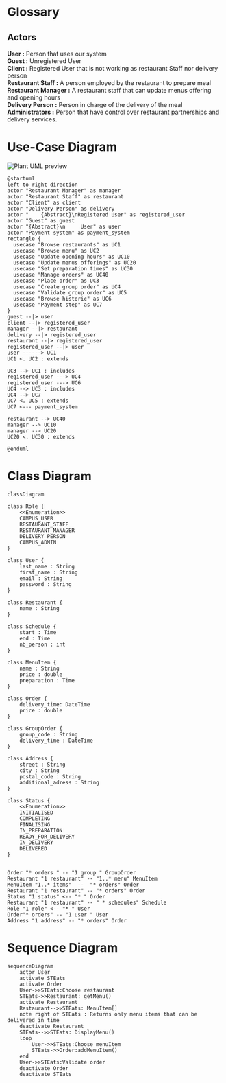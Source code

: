 # Glossary

## Actors

**User :** Person that uses our system  
**Guest :** Unregistered User  
**Client :** Registered User that is not working as restaurant Staff nor delivery person  
**Restaurant Staff :** A person employed by the restaurant to prepare meal  
**Restaurant Manager :** A restaurant staff that can update menus offering and opening hours  
**Delivery Person :** Person in charge of the delivery of the meal  
**Administrators :** Person that have control over restaurant partnerships and delivery services.

# Use-Case Diagram

![Plant UML preview](https://www.plantuml.com/plantuml/svg/TPFHQzim4CRVzLSSUU_8bhI5CKgt3FOq22tPqw1ezjaHs98vdRQ5Bl_x94kAvU0AdCZVzzEdYtGHZvObiUixqM73m0P8jKU6MX5Mh8mMic93i7f2JpgIck6xrB95Me6qqCVv0lNCicb6XYvYndQTGisZMVdfP7p5Jlr6Ei4UoHez4dNICWD-l7x-PPcySFwfdx1Lbf6mXeDDPT55Ut5sAk-RGnktRSCiosKQ-37bb8ltyjIZPh0ddzoFzX2bboY9S6HIjnt2gu2mjf8MOVM5p1-BnJ7OSV5Xztw1ydaksHzA-p3KaX7CW5hf5ex6qILclG2670kcQP0yRtFa37r6Xe5ma2J3LGEh7ZEvcP7noi5GZPI9xOpOTx9AG4uexHrXgAebuuOPjIsf7x9JzJ9tkt1MHsNPaAeISbSWqsqn3ic_5sSntZlStFnxY7SRsoyArqsJUZkQHHFdXbnUDO7B_jLxKKjw3UDXx0x_mATtuThW8-1VHbrR0LxUG4AyhdJLkHhjGl38RE4jvqu4DyutPT8atml_n1fkfngYw5Ek_m3bZq-xh_Cnvf9dGcp9y14tsQoBNSIZ_t9zzny0)

```plantuml
@startuml
left to right direction
actor "Restaurant Manager" as manager
actor "Restaurant Staff" as restaurant
actor "Client" as client
actor "Delivery Person" as delivery
actor "    {Abstract}\nRegistered User" as registered_user
actor "Guest" as guest
actor "{Abstract}\n     User" as user
actor "Payment system" as payment_system
rectangle {
  usecase "Browse restaurants" as UC1
  usecase "Browse menu" as UC2
  usecase "Update opening hours" as UC10
  usecase "Update menus offerings" as UC20
  usecase "Set preparation times" as UC30
  usecase "Manage orders" as UC40
  usecase "Place order" as UC3
  usecase "Create group order" as UC4
  usecase "Validate group order" as UC5
  usecase "Browse historic" as UC6
  usecase "Payment step" as UC7
}
guest --|> user
client --|> registered_user
manager --|> restaurant
delivery --|> registered_user
restaurant --|> registered_user
registered_user --|> user
user ------> UC1
UC1 <. UC2 : extends
 
UC3 --> UC1 : includes
registered_user ---> UC4 
registered_user ---> UC6
UC4 --> UC3 : includes
UC4 --> UC7
UC7 <. UC5 : extends
UC7 <--- payment_system

restaurant --> UC40
manager --> UC10
manager --> UC20
UC20 <. UC30 : extends

@enduml
```

# Class Diagram

```mermaid
classDiagram

class Role {
    <<Enumeration>>
    CAMPUS_USER
    RESTAURANT_STAFF
    RESTAURANT_MANAGER
    DELIVERY_PERSON
    CAMPUS_ADMIN
}

class User {
    last_name : String
    first_name : String
    email : String
    password : String
}

class Restaurant {
    name : String
}

class Schedule {
    start : Time
    end : Time
    nb_person : int
}

class MenuItem {
    name : String
    price : double
    preparation : Time
}

class Order {
    delivery_time: DateTime
    price : double
}

class GroupOrder {
    group_code : String
    delivery_time : DateTime
}

class Address {
    street : String
    city : String
    postal_code : String
    additional_adress : String
}

class Status {
    <<Enumeration>>
    INITIALISED
    COMPLETING
    FINALISING
    IN_PREPARATION
    READY_FOR_DELIVERY
    IN_DELIVERY
    DELIVERED
}


Order "* orders " -- "1 group " GroupOrder
Restaurant "1 restaurant" -- "1..* menu" MenuItem
MenuItem "1..* items"  --  "* orders" Order
Restaurant "1 restaurant" -- "* orders" Order
Status "1 status" <-- "* " Order
Restaurant "1 restaurant" -- " * schedules" Schedule
Role "1 role" <-- "* " User
Order"* orders" -- "1 user " User
Address "1 address" -- "* orders" Order

```

# Sequence Diagram

```mermaid
sequenceDiagram
    actor User
    activate STEats
    activate Order
    User->>STEats:Choose restaurant
    STEats->>Restaurant: getMenu()
    activate Restaurant
    Restaurant-->>STEats: MenuItem[]
    note right of STEats : Returns only menu items that can be delivered in time
    deactivate Restaurant
    STEats-->>STEats: DisplayMenu()
    loop
        User->>STEats:Choose menuItem
        STEats->>Order:addMenuItem()
    end
    User->>STEats:Validate order
    deactivate Order
    deactivate STEats
```
